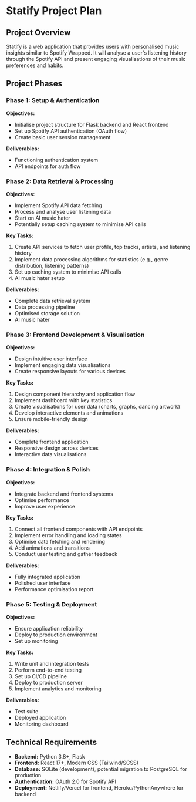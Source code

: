# Statify Project Plan

## Project Overview
Statify is a web application that provides users with personalised music insights similar to Spotify Wrapped. It will analyse a user's listening history through the Spotify API and present engaging visualisations of their music preferences and habits.

## Project Phases

### Phase 1: Setup & Authentication

**Objectives:**
- Initialise project structure for Flask backend and React frontend
- Set up Spotify API authentication (OAuth flow)
- Create basic user session management



**Deliverables:**
- Functioning authentication system
- API endpoints for auth flow

### Phase 2: Data Retrieval & Processing

**Objectives:**
- Implement Spotify API data fetching
- Process and analyse user listening data
- Start on AI music hater
- Potentially setup caching system to minimise API calls

**Key Tasks:**
1. Create API services to fetch user profile, top tracks, artists, and listening history
2. Implement data processing algorithms for statistics (e.g., genre distribution, listening patterns)
3. Set up caching system to minimise API calls
4. AI music hater setup

**Deliverables:**
- Complete data retrieval system
- Data processing pipeline
- Optimised storage solution    
- AI music hater

### Phase 3: Frontend Development & Visualisation

**Objectives:**
- Design intuitive user interface
- Implement engaging data visualisations
- Create responsive layouts for various devices

**Key Tasks:**
1. Design component hierarchy and application flow
2. Implement dashboard with key statistics
3. Create visualisations for user data (charts, graphs, dancing artwork)
4. Develop interactive elements and animations
5. Ensure mobile-friendly design

**Deliverables:**
- Complete frontend application
- Responsive design across devices
- Interactive data visualisations

### Phase 4: Integration & Polish

**Objectives:**
- Integrate backend and frontend systems
- Optimise performance
- Improve user experience

**Key Tasks:**
1. Connect all frontend components with API endpoints
2. Implement error handling and loading states
3. Optimise data fetching and rendering
4. Add animations and transitions
5. Conduct user testing and gather feedback

**Deliverables:**
- Fully integrated application
- Polished user interface
- Performance optimisation report

### Phase 5: Testing & Deployment

**Objectives:**
- Ensure application reliability
- Deploy to production environment
- Set up monitoring

**Key Tasks:**
1. Write unit and integration tests
2. Perform end-to-end testing
3. Set up CI/CD pipeline
4. Deploy to production server
5. Implement analytics and monitoring

**Deliverables:**
- Test suite
- Deployed application
- Monitoring dashboard

## Technical Requirements
- **Backend:** Python 3.8+, Flask
- **Frontend:** React 17+, Modern CSS (Tailwind/SCSS)
- **Database:** SQLite (development), potential migration to PostgreSQL for production
- **Authentication:** OAuth 2.0 for Spotify API
- **Deployment:** Netlify/Vercel for frontend, Heroku/PythonAnywhere for backend

